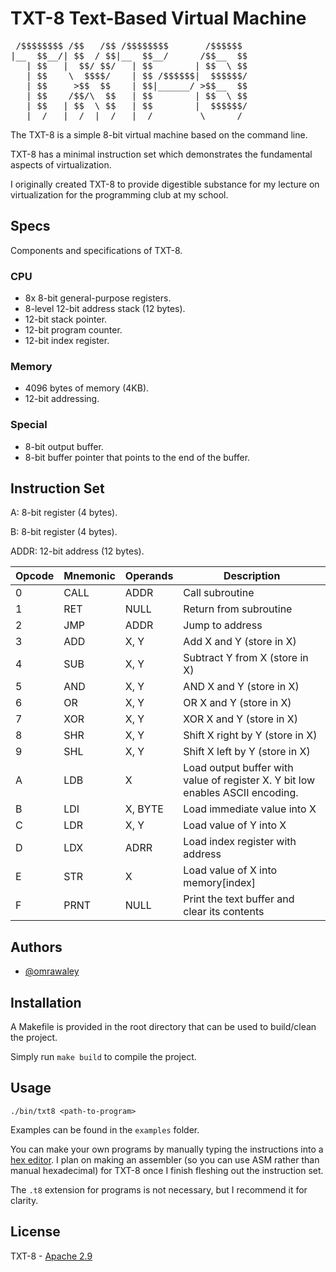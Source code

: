 
# TXT-8 Text-Based Virtual Machine

<pre>
 /$$$$$$$$ /$$   /$$ /$$$$$$$$       /$$$$$$ 
|__  $$__/| $$  / $$|__  $$__/      /$$__  $$
   | $$   |  $$/ $$/   | $$        | $$  \ $$
   | $$    \  $$$$/    | $$ /$$$$$$|  $$$$$$/
   | $$     >$$  $$    | $$|______/ >$$__  $$
   | $$    /$$/\  $$   | $$        | $$  \ $$
   | $$   | $$  \ $$   | $$        |  $$$$$$/
   |__/   |__/  |__/   |__/         \______/ 
</pre>

The TXT-8 is a simple 8-bit virtual machine based on the command line. 

TXT-8 has a minimal instruction set which demonstrates the fundamental aspects of virtualization.

I originally created TXT-8 to provide digestible substance for my lecture on virtualization for the programming club at my school.

## Specs
Components and specifications of TXT-8.

### CPU
- 8x 8-bit general-purpose registers.
- 8-level 12-bit address stack (12 bytes).
- 12-bit stack pointer.
- 12-bit program counter.
- 12-bit index register.

### Memory
- 4096 bytes of memory (4KB).
- 12-bit addressing.

### Special
- 8-bit output buffer.
- 8-bit buffer pointer that points to the end of the buffer.

## Instruction Set
A: 8-bit register (4 bytes).

B: 8-bit register (4 bytes).

ADDR: 12-bit address (12 bytes).

| Opcode | Mnemonic | Operands | Description                                                                    |
| ------ | -------- | -------- | ------------------------------------------------------------------------------ |
| 0      | CALL     | ADDR     | Call subroutine                                                                |
| 1      | RET      | NULL     | Return from subroutine                                                         |
| 2      | JMP      | ADDR     | Jump to address                                                                |
| 3      | ADD      | X, Y     | Add X and Y (store in X)                                                       |
| 4      | SUB      | X, Y     | Subtract Y from X (store in X)                                                 |
| 5      | AND      | X, Y     | AND X and Y (store in X)                                                       |
| 6      | OR       | X, Y     | OR X and Y (store in X)                                                        |
| 7      | XOR      | X, Y     | XOR X and Y (store in X)                                                       |
| 8      | SHR      | X, Y     | Shift X right by Y (store in X)                                                |
| 9      | SHL      | X, Y     | Shift X left by Y (store in X)                                                 |
| A      | LDB      | X        | Load output buffer with value of register X. Y bit low enables ASCII encoding. |
| B      | LDI      | X, BYTE  | Load immediate value into X                                                    |
| C      | LDR      | X, Y     | Load value of Y into X                                                         |
| D      | LDX      | ADRR     | Load index register with address                                               |
| E      | STR      | X        | Load value of X into memory[index]                                             |
| F      | PRNT     | NULL     | Print the text buffer and clear its contents                                   |



## Authors

- [@omrawaley](https://www.github.com/omrawaley)


## Installation

A Makefile is provided in the root directory that can be used to build/clean the project.

Simply run `make build` to compile the project.
## Usage

```
./bin/txt8 <path-to-program>
```

Examples can be found in the `examples` folder.



You can make your own programs by manually typing the instructions into a [hex editor](https://hexed.it/). I plan on making an assembler (so you can use ASM rather than manual hexadecimal) for TXT-8 once I finish fleshing out the instruction set.

The `.t8` extension for programs is not necessary, but I recommend it for clarity.
## License

TXT-8 - [Apache 2.9](https://apache.org/licenses/LICENSE-2.0)

